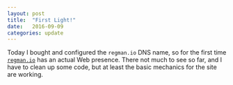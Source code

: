 ```yaml
---
layout: post
title:  "First Light!"
date:   2016-09-09
categories: update
---
```


Today I bought and configured the `regman.io` DNS name, so for the first time [`regman.io`](http://regman.io) has an actual Web presence. There not much to see so far, and I have to clean up some code, but at least the basic mechanics for the site are working.

